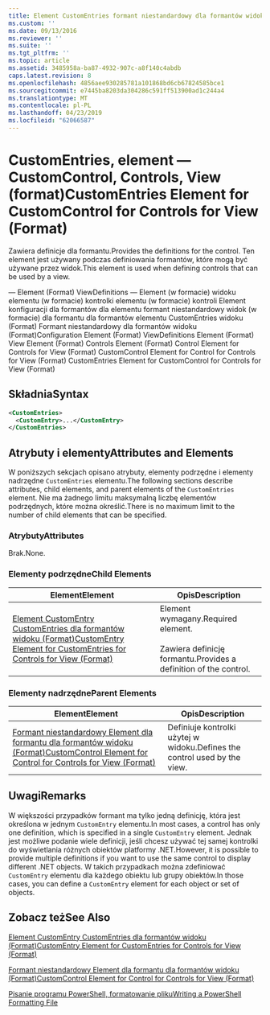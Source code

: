 ```yaml
---
title: Element CustomEntries formant niestandardowy dla formantów widoku (Format) | Dokumentacja firmy Microsoft
ms.custom: ''
ms.date: 09/13/2016
ms.reviewer: ''
ms.suite: ''
ms.tgt_pltfrm: ''
ms.topic: article
ms.assetid: 3485958a-ba87-4932-907c-a8f140c4abdb
caps.latest.revision: 8
ms.openlocfilehash: 4856aee930285781a101868bd6cb67824585bce1
ms.sourcegitcommit: e7445ba8203da304286c591ff513900ad1c244a4
ms.translationtype: MT
ms.contentlocale: pl-PL
ms.lasthandoff: 04/23/2019
ms.locfileid: "62066587"
---
```

# <a name="customentries-element-for-customcontrol-for-controls-for-view-format"></a><span data-ttu-id="e875a-102">CustomEntries, element — CustomControl, Controls, View (format)</span><span class="sxs-lookup"><span data-stu-id="e875a-102">CustomEntries Element for CustomControl for Controls for View (Format)</span></span>

<span data-ttu-id="e875a-103">Zawiera definicje dla formantu.</span><span class="sxs-lookup"><span data-stu-id="e875a-103">Provides the definitions for the control.</span></span> <span data-ttu-id="e875a-104">Ten element jest używany podczas definiowania formantów, które mogą być używane przez widok.</span><span class="sxs-lookup"><span data-stu-id="e875a-104">This element is used when defining controls that can be used by a view.</span></span>

<span data-ttu-id="e875a-105">— Element (Format) ViewDefinitions — Element (w formacie) widoku elementu (w formacie) kontrolki elementu (w formacie) kontroli Element konfiguracji dla formantów dla elementu formant niestandardowy widok (w formacie) dla formantu dla formantów elementu CustomEntries widoku (Format) Formant niestandardowy dla formantów widoku (Format)</span><span class="sxs-lookup"><span data-stu-id="e875a-105">Configuration Element (Format) ViewDefinitions Element (Format) View Element (Format) Controls Element (Format) Control Element for Controls for View (Format) CustomControl Element for Control for Controls for View (Format) CustomEntries Element for CustomControl for Controls for View (Format)</span></span>

## <a name="syntax"></a><span data-ttu-id="e875a-106">Składnia</span><span class="sxs-lookup"><span data-stu-id="e875a-106">Syntax</span></span>

```xml
<CustomEntries>
  <CustomEntry>...</CustomEntry>
</CustomEntries>
```

## <a name="attributes-and-elements"></a><span data-ttu-id="e875a-107">Atrybuty i elementy</span><span class="sxs-lookup"><span data-stu-id="e875a-107">Attributes and Elements</span></span>

<span data-ttu-id="e875a-108">W poniższych sekcjach opisano atrybuty, elementy podrzędne i elementy nadrzędne `CustomEntries` elementu.</span><span class="sxs-lookup"><span data-stu-id="e875a-108">The following sections describe attributes, child elements, and parent elements of the `CustomEntries` element.</span></span> <span data-ttu-id="e875a-109">Nie ma żadnego limitu maksymalną liczbę elementów podrzędnych, które można określić.</span><span class="sxs-lookup"><span data-stu-id="e875a-109">There is no maximum limit to the number of child elements that can be specified.</span></span>

### <a name="attributes"></a><span data-ttu-id="e875a-110">Atrybuty</span><span class="sxs-lookup"><span data-stu-id="e875a-110">Attributes</span></span>

<span data-ttu-id="e875a-111">Brak.</span><span class="sxs-lookup"><span data-stu-id="e875a-111">None.</span></span>

### <a name="child-elements"></a><span data-ttu-id="e875a-112">Elementy podrzędne</span><span class="sxs-lookup"><span data-stu-id="e875a-112">Child Elements</span></span>

|<span data-ttu-id="e875a-113">Element</span><span class="sxs-lookup"><span data-stu-id="e875a-113">Element</span></span>|<span data-ttu-id="e875a-114">Opis</span><span class="sxs-lookup"><span data-stu-id="e875a-114">Description</span></span>|
|-------------|-----------------|
|[<span data-ttu-id="e875a-115">Element CustomEntry CustomEntries dla formantów widoku (Format)</span><span class="sxs-lookup"><span data-stu-id="e875a-115">CustomEntry Element for CustomEntries for Controls for View (Format)</span></span>](./customentry-element-for-customentries-for-controls-for-view-format.md)|<span data-ttu-id="e875a-116">Element wymagany.</span><span class="sxs-lookup"><span data-stu-id="e875a-116">Required element.</span></span><br /><br /> <span data-ttu-id="e875a-117">Zawiera definicję formantu.</span><span class="sxs-lookup"><span data-stu-id="e875a-117">Provides a definition of the control.</span></span>|

### <a name="parent-elements"></a><span data-ttu-id="e875a-118">Elementy nadrzędne</span><span class="sxs-lookup"><span data-stu-id="e875a-118">Parent Elements</span></span>

|<span data-ttu-id="e875a-119">Element</span><span class="sxs-lookup"><span data-stu-id="e875a-119">Element</span></span>|<span data-ttu-id="e875a-120">Opis</span><span class="sxs-lookup"><span data-stu-id="e875a-120">Description</span></span>|
|-------------|-----------------|
|[<span data-ttu-id="e875a-121">Formant niestandardowy Element dla formantu dla formantów widoku (Format)</span><span class="sxs-lookup"><span data-stu-id="e875a-121">CustomControl Element for Control for Controls for View (Format)</span></span>](./customcontrol-element-for-control-for-controls-for-view-format.md)|<span data-ttu-id="e875a-122">Definiuje kontrolki użytej w widoku.</span><span class="sxs-lookup"><span data-stu-id="e875a-122">Defines the control used by the view.</span></span>|

## <a name="remarks"></a><span data-ttu-id="e875a-123">Uwagi</span><span class="sxs-lookup"><span data-stu-id="e875a-123">Remarks</span></span>

<span data-ttu-id="e875a-124">W większości przypadków formant ma tylko jedną definicję, która jest określona w jednym `CustomEntry` elementu.</span><span class="sxs-lookup"><span data-stu-id="e875a-124">In most cases, a control has only one definition, which is specified in a single `CustomEntry` element.</span></span> <span data-ttu-id="e875a-125">Jednak jest możliwe podanie wiele definicji, jeśli chcesz używać tej samej kontrolki do wyświetlania różnych obiektów platformy .NET.</span><span class="sxs-lookup"><span data-stu-id="e875a-125">However, it is possible to provide multiple definitions if you want to use the same control to display different .NET objects.</span></span> <span data-ttu-id="e875a-126">W takich przypadkach można zdefiniować `CustomEntry` elementu dla każdego obiektu lub grupy obiektów.</span><span class="sxs-lookup"><span data-stu-id="e875a-126">In those cases, you can define a `CustomEntry` element for each object or set of objects.</span></span>

## <a name="see-also"></a><span data-ttu-id="e875a-127">Zobacz też</span><span class="sxs-lookup"><span data-stu-id="e875a-127">See Also</span></span>

[<span data-ttu-id="e875a-128">Element CustomEntry CustomEntries dla formantów widoku (Format)</span><span class="sxs-lookup"><span data-stu-id="e875a-128">CustomEntry Element for CustomEntries for Controls for View (Format)</span></span>](./customentry-element-for-customentries-for-controls-for-view-format.md)

[<span data-ttu-id="e875a-129">Formant niestandardowy Element dla formantu dla formantów widoku (Format)</span><span class="sxs-lookup"><span data-stu-id="e875a-129">CustomControl Element for Control for Controls for View (Format)</span></span>](./customcontrol-element-for-control-for-controls-for-view-format.md)

[<span data-ttu-id="e875a-130">Pisanie programu PowerShell, formatowanie pliku</span><span class="sxs-lookup"><span data-stu-id="e875a-130">Writing a PowerShell Formatting File</span></span>](./writing-a-powershell-formatting-file.md)

